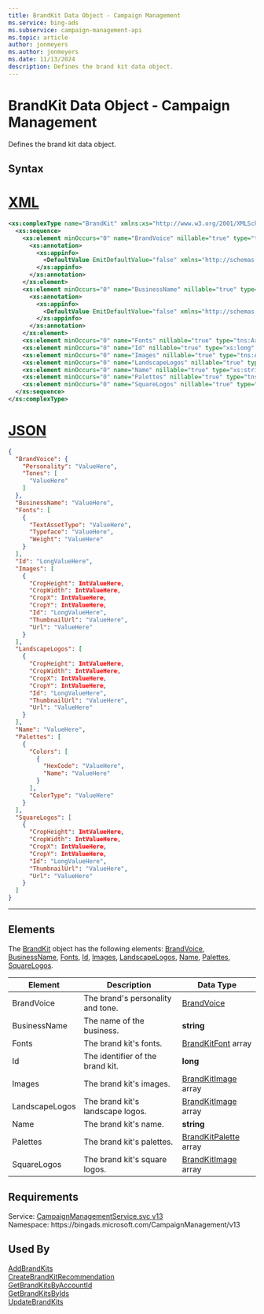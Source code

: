 ```yaml
---
title: BrandKit Data Object - Campaign Management
ms.service: bing-ads
ms.subservice: campaign-management-api
ms.topic: article
author: jonmeyers
ms.author: jonmeyers
ms.date: 11/13/2024
description: Defines the brand kit data object.
---
```

# BrandKit Data Object - Campaign Management
Defines the brand kit data object.

## Syntax

# [XML](#tab/xml)

```xml
<xs:complexType name="BrandKit" xmlns:xs="http://www.w3.org/2001/XMLSchema">
  <xs:sequence>
    <xs:element minOccurs="0" name="BrandVoice" nillable="true" type="tns:BrandVoice">
      <xs:annotation>
        <xs:appinfo>
          <DefaultValue EmitDefaultValue="false" xmlns="http://schemas.microsoft.com/2003/10/Serialization/" />
        </xs:appinfo>
      </xs:annotation>
    </xs:element>
    <xs:element minOccurs="0" name="BusinessName" nillable="true" type="xs:string">
      <xs:annotation>
        <xs:appinfo>
          <DefaultValue EmitDefaultValue="false" xmlns="http://schemas.microsoft.com/2003/10/Serialization/" />
        </xs:appinfo>
      </xs:annotation>
    </xs:element>
    <xs:element minOccurs="0" name="Fonts" nillable="true" type="tns:ArrayOfBrandKitFont" />
    <xs:element minOccurs="0" name="Id" nillable="true" type="xs:long" />
    <xs:element minOccurs="0" name="Images" nillable="true" type="tns:ArrayOfBrandKitImage" />
    <xs:element minOccurs="0" name="LandscapeLogos" nillable="true" type="tns:ArrayOfBrandKitImage" />
    <xs:element minOccurs="0" name="Name" nillable="true" type="xs:string" />
    <xs:element minOccurs="0" name="Palettes" nillable="true" type="tns:ArrayOfBrandKitPalette" />
    <xs:element minOccurs="0" name="SquareLogos" nillable="true" type="tns:ArrayOfBrandKitImage" />
  </xs:sequence>
</xs:complexType>
```

# [JSON](#tab/json)

```json
{
  "BrandVoice": {
    "Personality": "ValueHere",
    "Tones": [
      "ValueHere"
    ]
  },
  "BusinessName": "ValueHere",
  "Fonts": [
    {
      "TextAssetType": "ValueHere",
      "Typeface": "ValueHere",
      "Weight": "ValueHere"
    }
  ],
  "Id": "LongValueHere",
  "Images": [
    {
      "CropHeight": IntValueHere,
      "CropWidth": IntValueHere,
      "CropX": IntValueHere,
      "CropY": IntValueHere,
      "Id": "LongValueHere",
      "ThumbnailUrl": "ValueHere",
      "Url": "ValueHere"
    }
  ],
  "LandscapeLogos": [
    {
      "CropHeight": IntValueHere,
      "CropWidth": IntValueHere,
      "CropX": IntValueHere,
      "CropY": IntValueHere,
      "Id": "LongValueHere",
      "ThumbnailUrl": "ValueHere",
      "Url": "ValueHere"
    }
  ],
  "Name": "ValueHere",
  "Palettes": [
    {
      "Colors": [
        {
          "HexCode": "ValueHere",
          "Name": "ValueHere"
        }
      ],
      "ColorType": "ValueHere"
    }
  ],
  "SquareLogos": [
    {
      "CropHeight": IntValueHere,
      "CropWidth": IntValueHere,
      "CropX": IntValueHere,
      "CropY": IntValueHere,
      "Id": "LongValueHere",
      "ThumbnailUrl": "ValueHere",
      "Url": "ValueHere"
    }
  ]
}
```

-----

## <a name="elements"></a>Elements

The [BrandKit](brandkit.md) object has the following elements: [BrandVoice](#brandvoice), [BusinessName](#businessname), [Fonts](#fonts), [Id](#id), [Images](#images), [LandscapeLogos](#landscapelogos), [Name](#name), [Palettes](#palettes), [SquareLogos](#squarelogos).

|Element|Description|Data Type|
|-----------|---------------|-------------|
|<a name="brandvoice"></a>BrandVoice|The brand's personality and tone.|[BrandVoice](brandvoice.md)|
|<a name="businessname"></a>BusinessName|The name of the business.|**string**|
|<a name="fonts"></a>Fonts|The brand kit's fonts.|[BrandKitFont](brandkitfont.md) array|
|<a name="id"></a>Id|The identifier of the brand kit.|**long**|
|<a name="images"></a>Images|The brand kit's images.|[BrandKitImage](brandkitimage.md) array|
|<a name="landscapelogos"></a>LandscapeLogos|The brand kit's landscape logos.|[BrandKitImage](brandkitimage.md) array|
|<a name="name"></a>Name|The brand kit's name.|**string**|
|<a name="palettes"></a>Palettes|The brand kit's palettes.|[BrandKitPalette](brandkitpalette.md) array|
|<a name="squarelogos"></a>SquareLogos|The brand kit's square logos.|[BrandKitImage](brandkitimage.md) array|

## Requirements
Service: [CampaignManagementService.svc v13](https://campaign.api.bingads.microsoft.com/Api/Advertiser/CampaignManagement/v13/CampaignManagementService.svc)  
Namespace: https\://bingads.microsoft.com/CampaignManagement/v13  

## Used By
[AddBrandKits](addbrandkits.md)  
[CreateBrandKitRecommendation](createbrandkitrecommendation.md)  
[GetBrandKitsByAccountId](getbrandkitsbyaccountid.md)  
[GetBrandKitsByIds](getbrandkitsbyids.md)  
[UpdateBrandKits](updatebrandkits.md)  
